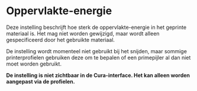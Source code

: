 Oppervlakte-energie
====
Deze instelling beschrijft hoe sterk de oppervlakte-energie in het geprinte materiaal is. Het mag niet worden gewijzigd, maar wordt alleen gespecificeerd door het gebruikte materiaal.

De instelling wordt momenteel niet gebruikt bij het snijden, maar sommige printerprofielen gebruiken deze om te bepalen of een primepijler al dan niet moet worden gebruikt.

**De instelling is niet zichtbaar in de Cura-interface. Het kan alleen worden aangepast via de profielen.**